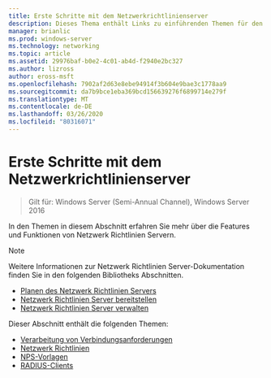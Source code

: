 ```yaml
---
title: Erste Schritte mit dem Netzwerkrichtlinienserver
description: Dieses Thema enthält Links zu einführenden Themen für den Netzwerk Richtlinien Server in Windows Server 2016 und enthält Links zu weiteren Anleitungen zu NPS.
manager: brianlic
ms.prod: windows-server
ms.technology: networking
ms.topic: article
ms.assetid: 29976baf-b0e2-4c01-ab4d-f2940e2bc327
ms.author: lizross
author: eross-msft
ms.openlocfilehash: 7902af2d63e8ebe94914f3b604e9bae3c1778aa9
ms.sourcegitcommit: da7b9bce1eba369bcd156639276f6899714e279f
ms.translationtype: MT
ms.contentlocale: de-DE
ms.lasthandoff: 03/26/2020
ms.locfileid: "80316071"
---
```

# <a name="getting-started-with-network-policy-server"></a>Erste Schritte mit dem Netzwerkrichtlinienserver

>Gilt für: Windows Server (Semi-Annual Channel), Windows Server 2016

In den Themen in diesem Abschnitt erfahren Sie mehr über die Features und Funktionen von Netzwerk Richtlinien Servern.  
  
>[!NOTE]
>Weitere Informationen zur Netzwerk Richtlinien Server-Dokumentation finden Sie in den folgenden Bibliotheks Abschnitten.  
>- [Planen des Netzwerk Richtlinien Servers](nps-plan-top.md)
>- [Netzwerk Richtlinien Server bereitstellen](nps-deploy.md)
>- [Netzwerk Richtlinien Server verwalten](nps-manage-top.md)
  
  
Dieser Abschnitt enthält die folgenden Themen:
  
- [Verarbeitung von Verbindungsanforderungen](nps-crp-top.md)
- [Netzwerk Richtlinien](nps-np-overview.md)
- [NPS-Vorlagen](nps-templates.md)
- [RADIUS-Clients](nps-radius-clients.md)

